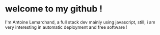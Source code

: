 # welcome to my github !
I'm Antoine Lemarchand, a full stack dev mainly using javascript, still, i am very interesting in automatic deployment and free software !
